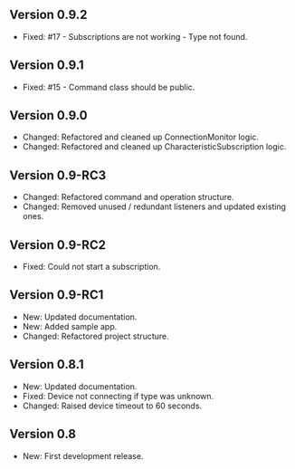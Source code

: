 ## Version 0.9.2
 - Fixed: #17 - Subscriptions are not working - Type not found.

## Version 0.9.1
 - Fixed: #15 - Command class should be public.

## Version 0.9.0
 - Changed: Refactored and cleaned up ConnectionMonitor logic.
 - Changed: Refactored and cleaned up CharacteristicSubscription logic.

## Version 0.9-RC3
 - Changed: Refactored command and operation structure.
 - Changed: Removed unused / redundant listeners and updated existing ones.

## Version 0.9-RC2
 - Fixed: Could not start a subscription.

## Version 0.9-RC1
 - New: Updated documentation.
 - New: Added sample app.
 - Changed: Refactored project structure.

## Version 0.8.1
 - New: Updated documentation.
 - Fixed: Device not connecting if type was unknown.
 - Changed: Raised device timeout to 60 seconds.

## Version 0.8
 - New: First development release.